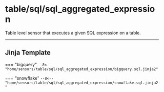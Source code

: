 # table/sql/sql_aggregated_expression
Table level sensor that executes a given SQL expression on a table.
___
## Jinja Template

=== "bigquery"
    ```
    --8<-- "home/sensors/table/sql/sql_aggregated_expression/bigquery.sql.jinja2"
    ```

=== "snowflake"
    ```
    --8<-- "home/sensors/table/sql/sql_aggregated_expression/snowflake.sql.jinja2"
    ```
